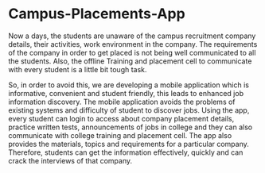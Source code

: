 # Campus-Placements-App

Now a days, the students are unaware of the campus recruitment company details, their activities, work environment in the company. The requirements of the company in order to get placed is not being well communicated to all the students. Also, the offline Training and placement cell to communicate with every student is a little bit tough task.

So, in order to avoid this, we are developing a mobile application which is informative, convenient and student friendly, this leads to enhanced job information discovery. The mobile application avoids the problems of existing systems and difficulty of student to discover jobs. Using the app, every student can login to access about company placement details, practice written tests, announcements of jobs in college and they can also communicate with college training and placement cell. The app also provides the materials, topics and requirements for a particular company. Therefore, students can get the information effectively, quickly and can crack the interviews of that company.
